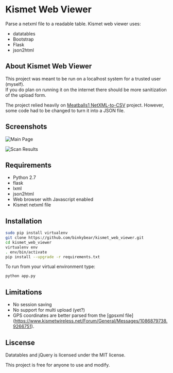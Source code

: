 # Kismet Web Viewer

Parse a netxml file to a readable table.  Kismet web viewer uses: 

* datatables
* Bootstrap
* Flask
* json2html

## About Kismet Web Viewer

This project was meant to be run on a localhost system for a trusted user (myself).  
If you do plan on running it on the internet there should be more sanitization of the upload form.

The project relied heavily on [Meatballs1 NetXML-to-CSV](https://github.com/Meatballs1/NetXML-to-CSV
) project.  However, some code had to be changed to turn it into a JSON file.

## Screenshots

![Main Page](http://i.imgur.com/q416Z9Vh.png)

![Scan Results](http://i.imgur.com/vyfPLu1l.png)

## Requirements

* Python 2.7
* flask
* lxml
* json2html
* Web browser with Javascript enabled
* Kismet netxml file

## Installation

```bash
sudo pip install virtualenv
git clone https://github.com/binkybear/kismet_web_viewer.git
cd kismet_web_viewer
virtualenv env
. env/bin/activate
pip install --upgrade -r requirements.txt
```
To run from your virtual environment type:
```bash
python app.py
```

## Limitations
* No session saving
* No support for multi upload (yet?)
* GPS coordinates are better parsed from the [gpsxml file] (https://www.kismetwireless.net/Forum/General/Messages/1086879738.9266751).

## Liscense

Datatables and jQuery is licensed under the MIT license.

This project is free for anyone to use and modify.